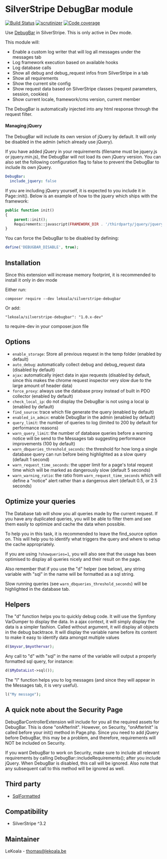 # SilverStripe DebugBar module

[![Build Status](https://travis-ci.org/lekoala/silverstripe-debugbar.svg?branch=master)](https://travis-ci.org/lekoala/silverstripe-debugbar/)
[![scrutinizer](https://scrutinizer-ci.com/g/lekoala/silverstripe-debugbar/badges/quality-score.png?b=master)](https://scrutinizer-ci.com/g/lekoala/silverstripe-debugbar/)
[![Code coverage](https://codecov.io/gh/lekoala/silverstripe-debugbar/branch/master/graph/badge.svg)](https://codecov.io/gh/lekoala/silverstripe-debugbar)

Use [DebugBar](https://github.com/maximebf/php-debugbar) in SilverStripe. This is only active in Dev mode.

This module will:

- Enable a custom log writer that will log all messages under the messages tab
- Log framework execution based on available hooks
- Log database calls
- Show all debug and debug_request infos from SilverStripe in a tab
- Show all requirements
- Show the current site config
- Show request data based on SilverStripe classes (request parameters, session, cookies)
- Show current locale, framework/cms version, current member

The DebugBar is automatically injected into any html response through the request filter.

#### Managing jQuery

The DebugBar will include its own version of jQuery by default. It will only be disabled
in the admin (which already use jQuery).

If you have added jQuery in your requirements (filename must be jquery.js or jquery.min.js),
the DebugBar will not load its own jQuery version. You can also set the following
configuration flag to false to prevent the DebugBar to include its own jQuery.

```yaml
DebugBar:
  include_jquery: false
```

If you are including jQuery yourself, it is expected to you include it in Page::init().
Below is an example of how to the jquery which ships with the framework:

```php
public function init()
{
    parent::init();
    Requirements::javascript(FRAMEWORK_DIR . '/thirdparty/jquery/jquery.min.js');
}
```

You can force the DebugBar to be disabled by defining:

```php
define('DEBUGBAR_DISABLE', true);
```

## Installation

Since this extension will increase memory footprint, it is recommended to install it only in dev mode

Either run:

```
composer require --dev lekoala/silverstripe-debugbar
```

Or add:

```
"lekoala/silverstripe-debugbar": "1.0.x-dev"
```

to require-dev in your composer.json file

## Options

- `enable_storage`: Store all previous request in the temp folder (enabled by default)
- `auto_debug`: automatically collect debug and debug_request data (disabled by default)
- `ajax`: automatically inject data in ajax requests (disabled by default,
since this makes the chrome request inspector very slow due to the large amount of header data)
- `force_proxy`: always use the database proxy instead of built in PDO collector (enabled by default)
- `check_local_ip`: do not display the DebugBar is not using a local ip (enabled by default)
- `find_source`: trace which file generate the query  (enabled by default)
- `enabled_in_admin`: enable DebugBar in the admin (enabled by default)
- `query_limit`: the number of queries to log (limited to 200 by default for performance reasons)
- `warn_query_limit`: the number of database queries before a warning notice will be send to the Messages tab suggesting performance improvements (100 by default)
- `warn_dbqueries_threshold_seconds`: the threshold for how long a single database query can run before being highlighted as a slow query (default 1 second)
- `warn_request_time_seconds`: the upper limit for a page's total request time which will be marked as dangerously slow (default 5 seconds)
- `warn_warning_ratio`: the ratio from `warn_request_time_seconds` which will define a "notice" alert rather than a dangerous alert (default 0.5, or 2.5 seconds)

## Optimize your queries

The Database tab will show you all queries made by the current request. If you have any
duplicated queries, you will be able to filter them and see them easily to optimize and cache
the data when possible.

To help you in this task, it is recommended to leave the find_source option on. This
will help you to identify what triggers the query and where to setup the cache appropriately.

If you are using `?showqueries=1`, you will also see that the usage has been optimised to display
all queries nicely and their result on the page.

Also remember that if you use the "d" helper (see below), any string variable with "sql" in the name
will be formatted as a sql string.

Slow running queries (see `warn_dbqueries_threshold_seconds`) will be highlighted in the database tab.

## Helpers

The "d" function helps you to quickly debug code. It will use the Symfony VarDumper to display the data.
In a ajax context, it will simply display the data is a simpler fashion.
Called without argument, it will display all objects in the debug backtrace.
It will display the variable name before its content to make it easy to identify data amongst multiple values

```php
d($myvar,$myothervar);
```

Any call to "d" with "sql" in the name of the variable will output a properly formatted sql query, for instance:

```php
d($MyDataList->sql());
```

The "l" function helps you to log messages (and since they will appear in the Messages tab, it is very useful).

```php
l("My message");
```

## A quick note about the Security Page

DebugBarControllerExtension will include for you all the required assets for DebugBar.
This is done "onAfterInit". However, on Security, "onAfterInit" is called before your init()
method in Page.php.
Since you need to add jQuery before DebugBar, this may be a problem, and therefore, requirements
will NOT be included on Security.

If you want DebugBar to work on Security, make sure to include all relevant requirements by
calling DebugBar::includeRequirements(); after you include jQuery. When DebugBar is disabled,
this call will be ignored. Also note that any subsequent call to this method will be ignored
as well.

## Third party

- [SqlFormatted](https://github.com/jdorn/sql-formatter)

## Compatibility

* SilverStripe ^3.2

## Maintainer

LeKoala - thomas@lekoala.be
